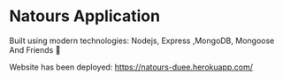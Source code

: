 # Natours Application

Built using modern technologies: Nodejs, Express ,MongoDB, Mongoose And Friends 🥰

Website has been deployed: https://natours-duee.herokuapp.com/
